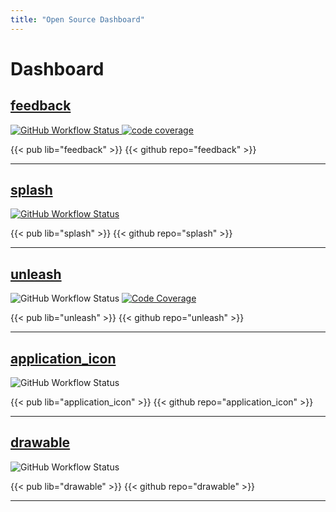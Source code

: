 ```yaml
---
title: "Open Source Dashboard"
---
```

<style>
#content img {
    margin: auto;
}
</style>


# Dashboard

## [feedback](https://github.com/ueman/feedback)


<a href="https://github.com/ueman/feedback/actions?query=workflow%3Abuild">
  <img style="display: inline" src="https://github.com/ueman/feedback/workflows/build/badge.svg?branch=master"
    alt="GitHub Workflow Status">
</a>
<a href="https://codecov.io/gh/ueman/feedback">
  <img style="display: inline" src="https://codecov.io/gh/ueman/feedback/branch/master/graph/badge.svg"
    alt="code coverage">
</a>

{{< pub lib="feedback" >}} 
{{< github repo="feedback" >}}

---

## [splash](https://github.com/ueman/splash)

<a href="https://github.com/ueman/splash/actions?query=workflow%3Abuild">
  <img style="display: inline" src="https://github.com/ueman/splash/workflows/build/badge.svg?branch=master" alt="GitHub Workflow Status">
</a>

{{< pub lib="splash" >}} 
{{< github repo="splash" >}}

---

## [unleash](https://github.com/ueman/unleash)

<img style="display: inline" src="https://github.com/ueman/unleash/workflows/unleash/badge.svg?branch=master" alt="GitHub Workflow Status">
<a href="https://codecov.io/gh/ueman/unleash">
  <img style="display: inline" src="https://codecov.io/gh/ueman/unleash/branch/master/graph/badge.svg" alt="Code Coverage">
</a>

{{< pub lib="unleash" >}} 
{{< github repo="unleash" >}}

---

## [application_icon](https://github.com/ueman/application_icon)

<img style="display: inline" src="https://github.com/ueman/application_icon/workflows/build/badge.svg?branch=master" alt="GitHub Workflow Status">

{{< pub lib="application_icon" >}} 
{{< github repo="application_icon" >}}

---

## [drawable](https://github.com/ueman/drawable)

<img style="display: inline" src="https://github.com/ueman/drawable/workflows/build/badge.svg?branch=main" alt="GitHub Workflow Status">

{{< pub lib="drawable" >}} 
{{< github repo="drawable" >}}

---